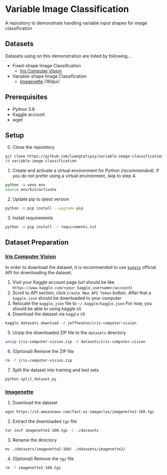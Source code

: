 # Variable Image Classification
A repository to demonstrate handling variable input shapes for image classification

## Datasets
Datasets using on this demonstration are listed by following...
- Fixed-shape Image Classification
  - [Iris Computer Vision](https://www.kaggle.com/jeffheaton/iris-computer-vision)
- Variable-shape Image Classification
  - [Imagenette](https://github.com/fastai/imagenette) (160px)

## Prerequisites
- Python 3.8
- Kaggle account
- wget

## Setup
0. Clone the repository
```sh
git clone https://github.com/luangtatipsy/variable-image-classification.git
cd variable-image-classification
```
1. Create and activate a virtual environment for Python _(recommended)_. If you do not prefer using a virtual environment, skip to step 4.
```sh
python -m venv env
source env/bin/activate
```
2. Update pip to latest version
```sh
python -m pip install --upgrade pip
```
3. Install requirements
```sh
python -m pip install -r requirements.txt
```

## Dataset Preparation
### [Iris Computer Vision](https://www.kaggle.com/jeffheaton/iris-computer-vision)  
In order to download the dataset, it is recommended to use [`kaggle`](https://github.com/Kaggle/kaggle-api) official API for downloading the dataset.
  1. Visit your Kaggle account page (url should be like `https://www.kaggle.com/<your_kaggle_username>/account`)
  2. Scroll to API section, click `Create New API Token` button. After that a `kaggle.json` should be downloaded to your computer
  3. Relocate the `kaggle.json` file to `~/.kaggle/kaggle.json`
For now, you should be able to using kaggle cli
  4. Download the dataset via `kaggle` cli 
  ```sh
  kaggle datasets download -d jeffheaton/iris-computer-vision
  ```
  5. Unzip the downloaded ZIP file to the `datasets` directory
  ```sh
  unzip iris-computer-vision.zip -d datasets/iris-computer-vision
  ```
  6. (Optional) Remove the ZIP file
  ```sh
  rm -f iris-computer-vision.zip
  ```
  7. Split the dataset into training and test sets
  ```sh
  python split_dataset.py
  ```

### [Imagenette](https://github.com/fastai/imagenette)  
  1. Download the dataset
  ```sh
  wget https://s3.amazonaws.com/fast-ai-imageclas/imagenette2-160.tgz
  ```
  2. Extract the downloaded `tgz` file
  ```sh
  tar zxvf imagenette2-160.tgz -C ./datasets
  ```
  3. Rename the directory
  ```sh
  mv ./datasets/imagenette2-160/ ./datasets/imagenette2/
  ```
  4. (Optional) Remove the `tgz` file
  ```sh
  rm -f imagenette2-160.tgz
  ```
